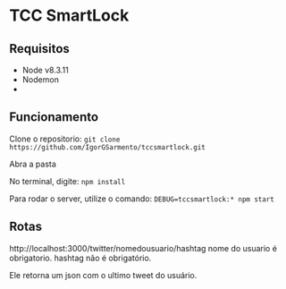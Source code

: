 # TCC SmartLock

## Requisitos

 - Node v8.3.11
 - Nodemon
 - 

## Funcionamento

Clone o repositorio: `git clone https://github.com/IgorGSarmento/tccsmartlock.git`

Abra a pasta

No terminal, digite: `npm install`

Para rodar o server, utilize o comando: `DEBUG=tccsmartlock:* npm start`

## Rotas

http://localhost:3000/twitter/nomedousuario/hashtag
nome do usuario é obrigatorio.
hashtag não é obrigatório.

Ele retorna um json com o ultimo tweet do usuário.

